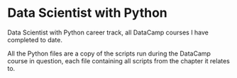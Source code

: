 # Data Scientist with Python
 
Data Scientist with Python career track, all DataCamp courses I have completed to date.

All the Python files are a copy of the scripts run during the DataCamp course in question, each file containing all scripts from the chapter it relates to.
